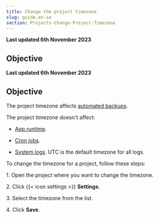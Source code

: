 ```yaml
---
title: Change the project timezone
slug: guide.en-ie
section: Projects-Change-Project-Timezone
---
```


**Last updated 6th November 2023**



## Objective  

**Last updated 6th November 2023**



## Objective  

The project timezone affects [automated backups](../environments/backup.md).

The project timezone doesn't affect:

- [App runtime](../create-apps/timezone.md).


- [Cron jobs](../create-apps/app-reference.md#crons).


- [System logs](../increase-observability/logs/_index.md). UTC is the default timezone for all logs.



To change the timezone for a project, follow these steps:

1\. Open the project where you want to change the timezone.

2\. Click {{< icon settings >}} **Settings**.

3\. Select the timezone from the list.

4\. Click **Save**.

